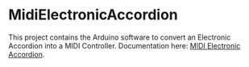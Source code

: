 # MidiElectronicAccordion
This project contains the Arduino software to convert an Electronic Accordion into a MIDI Controller.
Documentation here: [MIDI Electronic Accordion](https://docs.google.com/document/d/1Of1_CPTcffGGDEGFjAHzh3jQeN4nuGRX4Pxc-d5xu_U/).
